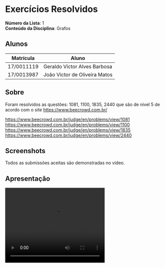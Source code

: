 # Exercícios Resolvidos 

**Número da Lista**: 1<br>
**Conteúdo da Disciplina**: Grafos<br>

## Alunos
|Matrícula | Aluno |
| -- | -- |
| 17/0011119  |  Geraldo Victor Alves Barbosa |
| 17/0013987  |  João Victor de Oliveira Matos |

## Sobre 
Foram resolvidos as questões: 1081, 1100, 1835, 2440 que são de nível 5 de acordo com o site https://www.beecrowd.com.br/

https://www.beecrowd.com.br/judge/en/problems/view/1081
https://www.beecrowd.com.br/judge/en/problems/view/1100
https://www.beecrowd.com.br/judge/en/problems/view/1835
https://www.beecrowd.com.br/judge/en/problems/view/2440


## Screenshots
Todos as submissões aceitas são demonstradas no vídeo.
## Apresentação

<video width="320" height="240" controls>
  <source src="apresentacao.mp4" type="video/mp4">
</video>

